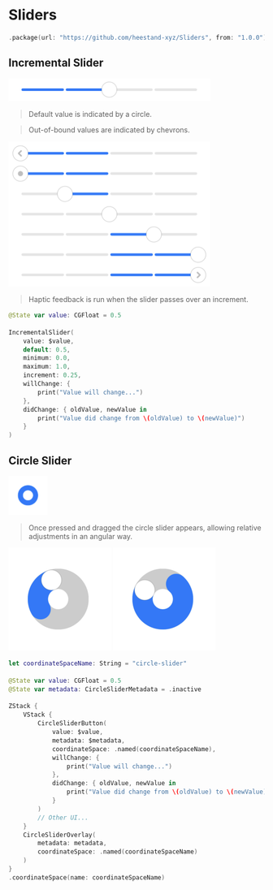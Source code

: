 # Sliders

```swift
.package(url: "https://github.com/heestand-xyz/Sliders", from: "1.0.0")
```

## Incremental Slider

<img src="https://github.com/heestand-xyz/Sliders/blob/main/Assets/IncrementalSlider2.png" width="398"/>

> Default value is indicated by a circle.

> Out-of-bound values are indicated by chevrons.

<img src="https://github.com/heestand-xyz/Sliders/blob/main/Assets/IncrementalSlider1.png" width="397"/>

> Haptic feedback is run when the slider passes over an increment.

```swift
@State var value: CGFloat = 0.5

IncrementalSlider(
    value: $value,
    default: 0.5,
    minimum: 0.0,
    maximum: 1.0,
    increment: 0.25,
    willChange: {
        print("Value will change...")
    },
    didChange: { oldValue, newValue in
        print("Value did change from \(oldValue) to \(newValue)")
    }
)
```

## Circle Slider

<img src="https://github.com/heestand-xyz/Sliders/blob/main/Assets/CircleSlider1.png" width="77"/>

> Once pressed and dragged the circle slider appears, allowing relative adjustments in an angular way.

<img src="https://github.com/heestand-xyz/Sliders/blob/main/Assets/CircleSlider2.png" width="202"/> <img src="https://github.com/heestand-xyz/Sliders/blob/main/Assets/CircleSlider3.png" width="202"/>

```swift
let coordinateSpaceName: String = "circle-slider"

@State var value: CGFloat = 0.5
@State var metadata: CircleSliderMetadata = .inactive

ZStack {
    VStack {
        CircleSliderButton(
            value: $value,
            metadata: $metadata,
            coordinateSpace: .named(coordinateSpaceName),
            willChange: {
                print("Value will change...")
            },
            didChange: { oldValue, newValue in 
                print("Value did change from \(oldValue) to \(newValue)")
            }
        )
        // Other UI...
    }
    CircleSliderOverlay(
        metadata: metadata,
        coordinateSpace: .named(coordinateSpaceName)
    )
}
.coordinateSpace(name: coordinateSpaceName)
```
